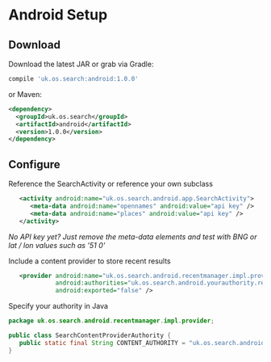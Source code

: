 # Android Setup #

Download
--------

Download the latest JAR or grab via Gradle:
```groovy
compile 'uk.os.search:android:1.0.0'
```
or Maven:
```xml
<dependency>
  <groupId>uk.os.search</groupId>
  <artifactId>android</artifactId>
  <version>1.0.0</version>
</dependency>
```

Configure
---------

Reference the SearchActivity or reference your own subclass
```xml
   <activity android:name="uk.os.search.android.app.SearchActivity">
      <meta-data android:name="opennames" android:value="api key" />
      <meta-data android:name="places" android:value="api key" />
   </activity>
```
_No API key yet?  Just remove the meta-data elements and test with BNG or lat / lon values such as '51 0'_

Include a content provider to store recent results
```xml
   <provider android:name="uk.os.search.android.recentmanager.impl.provider.content.RecentsProvider"
             android:authorities="uk.os.search.android.yourauthority.recents"
             android:exported="false" />
```

Specify your authority in Java
```java
package uk.os.search.android.recentmanager.impl.provider;

public class SearchContentProviderAuthority {
   public static final String CONTENT_AUTHORITY = "uk.os.search.android.demo";
}
```

